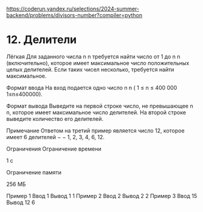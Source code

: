 https://coderun.yandex.ru/selections/2024-summer-backend/problems/divisors-number?compiler=python

# 12. Делители
Лёгкая
Для заданного числа 
n
n требуется найти число от 1 до 
n
n (включительно), которое имеет максимальное число положительных целых делителей. Если таких чисел несколько, требуется найти максимальное.

Формат ввода
На вход подается одно число 
n
n (
1
≤
n
≤
400
000
1≤n≤400000).

Формат вывода
Выведите на первой строке число, не превышающее 
n
n, которое имеет максимальное число делителей. На второй строке выведите количество его делителей.

Примечание
Ответом на третий пример является число 12, которое имеет 6 делителей 
−
− 1, 2, 3, 4, 6, 12.

Ограничения
Ограничение времени

1 с

Ограничение памяти

256 МБ

Пример 1
Ввод
1
Вывод
1
1
Пример 2
Ввод
2
Вывод
2
2
Пример 3
Ввод
15
Вывод
12
6